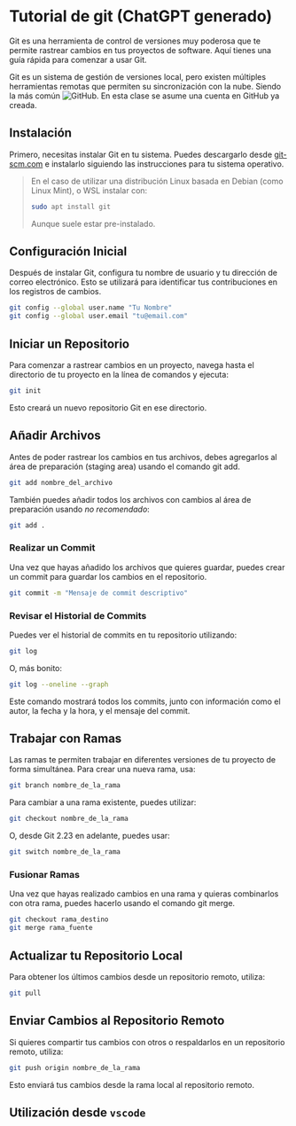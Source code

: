 # Tutorial de git (ChatGPT generado)

Git es una herramienta de control de versiones muy poderosa que te permite
rastrear cambios en tus proyectos de software. Aquí tienes una guía rápida para
comenzar a usar Git.

Git es un sistema de gestión de versiones local, pero existen múltiples
herramientas remotas que permiten su sincronización con la nube. Siendo
la más común ![GitHub](https://github.com/). En esta clase se asume una cuenta
en GitHub ya creada.

## Instalación

Primero, necesitas instalar Git en tu sistema. Puedes descargarlo desde
[git-scm.com](https://git-scm.com/) e instalarlo siguiendo las instrucciones
para tu sistema operativo.

> En el caso de utilizar una distribución Linux basada en Debian (como Linux
> Mint), o WSL instalar con:
>
> ```bash
> sudo apt install git
> ```
>
> Aunque suele estar pre-instalado.

## Configuración Inicial

Después de instalar Git, configura tu nombre de usuario y tu dirección de
correo electrónico. Esto se utilizará para identificar tus contribuciones en
los registros de cambios.

```bash
git config --global user.name "Tu Nombre"
git config --global user.email "tu@email.com"
```

## Iniciar un Repositorio

Para comenzar a rastrear cambios en un proyecto, navega hasta el directorio de
tu proyecto en la línea de comandos y ejecuta:

```bash
git init
```

Esto creará un nuevo repositorio Git en ese directorio.

## Añadir Archivos

Antes de poder rastrear los cambios en tus archivos, debes agregarlos al área
de preparación (staging area) usando el comando git add.

```bash
git add nombre_del_archivo
```

También puedes añadir todos los archivos con cambios al área de preparación
usando *no recomendado*:

```bash
git add .
```

### Realizar un Commit

Una vez que hayas añadido los archivos que quieres guardar, puedes crear un
commit para guardar los cambios en el repositorio.

```bash
git commit -m "Mensaje de commit descriptivo"
```

### Revisar el Historial de Commits

Puedes ver el historial de commits en tu repositorio utilizando:

```bash
git log

```

O, más bonito:

```bash
git log --oneline --graph
```

Este comando mostrará todos los commits, junto con información como el autor,
la fecha y la hora, y el mensaje del commit.

## Trabajar con Ramas

Las ramas te permiten trabajar en diferentes versiones de tu proyecto de forma
simultánea. Para crear una nueva rama, usa:

```bash
git branch nombre_de_la_rama
```

Para cambiar a una rama existente, puedes utilizar:

```bash
git checkout nombre_de_la_rama
```

O, desde Git 2.23 en adelante, puedes usar:

```bash
git switch nombre_de_la_rama
```

### Fusionar Ramas

Una vez que hayas realizado cambios en una rama y quieras combinarlos con otra
rama, puedes hacerlo usando el comando git merge.

```bash
git checkout rama_destino
git merge rama_fuente
```

## Actualizar tu Repositorio Local

Para obtener los últimos cambios desde un repositorio remoto, utiliza:

```bash
git pull
```

## Enviar Cambios al Repositorio Remoto

Si quieres compartir tus cambios con otros o respaldarlos en un repositorio
remoto, utiliza:

```bash
git push origin nombre_de_la_rama
```

Esto enviará tus cambios desde la rama local al repositorio remoto.

## Utilización desde `vscode`
